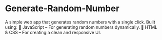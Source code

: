 # Generate-Random-Number
A simple web app that generates random numbers with a single click. Built using:  🧠 JavaScript – For generating random numbers dynamically.  🎨 HTML &amp; CSS – For creating a clean and responsive UI.
